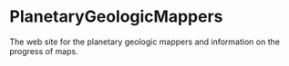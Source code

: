 # PlanetaryGeologicMappers
The web site for the planetary geologic mappers and information on the progress of maps.
